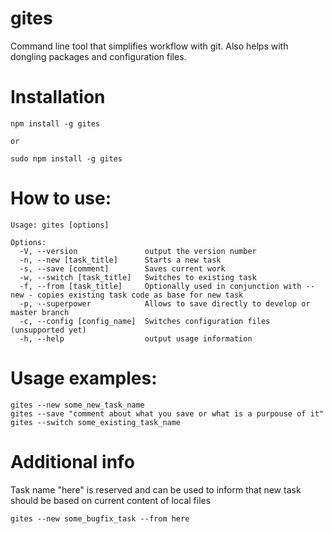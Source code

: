 # gites

Command line tool that simplifies workflow with git. Also helps with dongling packages and configuration files.

# Installation

```
npm install -g gites

or

sudo npm install -g gites
```

# How to use:

```
Usage: gites [options]

Options:
  -V, --version               output the version number
  -n, --new [task_title]      Starts a new task
  -s, --save [comment]        Saves current work
  -w, --switch [task_title]   Switches to existing task
  -f, --from [task_title]     Optionally used in conjunction with --new - copies existing task code as base for new task
  -p, --superpower            Allows to save directly to develop or master branch
  -c, --config [config_name]  Switches configuration files (unsupported yet)
  -h, --help                  output usage information

```

# Usage examples:

```
gites --new some_new_task_name
gites --save "comment about what you save or what is a purpouse of it"
gites --switch some_existing_task_name
```

# Additional info

Task name "here" is reserved and can be used to inform that new task should be based on current content of local files

```
gites --new some_bugfix_task --from here
```